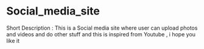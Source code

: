 # Social_media_site
Short Description :  This is a Social media site where user can upload photos and videos and do other stuff and this is inspired from Youtube  , i hope you like it 
